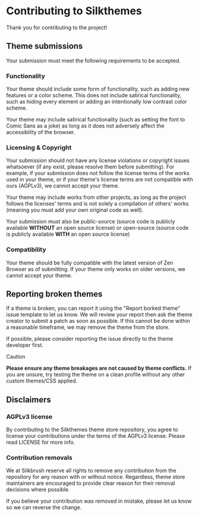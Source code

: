 # Contributing to Silkthemes
Thank you for contributing to the project!

## Theme submissions
Your submission must meet the following requirements to be accepted.

### Functionality
Your theme should include some form of functionality, such as adding new features or a color scheme. This
does not include satirical functionality, such as hiding every element or adding an intentionally low
contrast color scheme.

Your theme may include satirical functionality (such as setting the font to Comic Sans as a joke) as long as
it does not adversely affect the accessibility of the browser.

### Licensing & Copyright
Your submission should not have any license violations or copyright issues whatsoever (if any exist, please
resolve them before submitting). For example, if your submission does not follow the license terms of the
works used in your theme, or if your theme's license terms are not compatible with ours (AGPLv3), we cannot
accept your theme.

Your theme may include works from other projects, as long as the project follows the licenses' terms and is
not solely a compilation of others' works (meaning you must add your own original code as well).

Your submission must also be public-source (source code is publicly available **WITHOUT** an open source
license) or open-source (source code is publicly available **WITH** an open source license)

### Compatibility
Your theme should be fully compatible with the latest version of Zen Browser as of submitting. If your theme
only works on older versions, we cannot accept your theme.

## Reporting broken themes
If a theme is broken, you can report it using the "Report borked theme" issue template to let us know. We
will review your report then ask the theme creator to submit a patch as soon as possible. If this cannot be
done within a reasonable timeframe, we may remove the theme from the store.

If possible, please consider reporting the issue directly to the theme developer first.

> [!CAUTION]
> **Please ensure any theme breakages are not caused by theme conflicts.** If you are unsure, try testing
> the theme on a clean profile without any other custom themes/CSS applied.

## Disclaimers
### AGPLv3 license
By contributing to the Silkthemes theme store repository, you agree to license your contributions under the
terms of the AGPLv3 license. Please read LICENSE for more info.

### Contribution removals
We at Silkbrush reserve all rights to remove any contribution from the repository for any reason with or
without notice. Regardless, theme store maintainers are encouraged to provide clear reason for their removal
decisions where possible.

If you believe your contribution was removed in mistake, please let us know so we can reverse the change.
